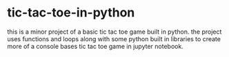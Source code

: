 # tic-tac-toe-in-python
this is a minor project of a basic tic tac toe game built in python. 
the project uses functions and loops along with some python built in libraries to create more of a console bases tic tac toe game in jupyter notebook.
